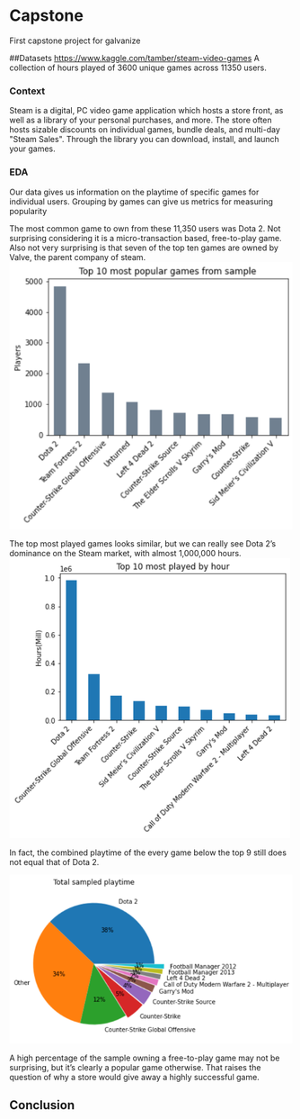 # Capstone
First capstone project for galvanize

##Datasets
https://www.kaggle.com/tamber/steam-video-games
A collection of hours played of 3600 unique games across 11350 users. 


### Context
Steam is a digital, PC video game application which hosts a store front, as well as a library of your personal purchases, and more. The store often hosts sizable discounts on individual games, bundle deals, and multi-day "Steam Sales". Through the library you can download, install, and launch your games.


### EDA
Our data gives us information on the playtime of specific games for individual users. Grouping by games can give us metrics for measuring popularity

The most common game to own from these 11,350 users was Dota 2. Not surprising considering it is a micro-transaction based, free-to-play game. Also not very surprising is that seven of the top ten games are owned by Valve, the parent company of steam.
![GamesPlayed](/images/topowned.png)

The top most played games looks similar, but we can really see Dota 2’s dominance on the Steam market, with almost 1,000,000 hours. 
![GamesPlayed](/images/top10gamesplayed.png)

In fact, the combined playtime of the every game below the top 9 still does not equal that of Dota 2.

![GamesPlayed](/images/totaltime_pie.png)

A high percentage of the sample owning a free-to-play game may not be surprising, but it’s clearly a popular game otherwise. That raises the question of why a store would give away a highly successful game.



## Conclusion
